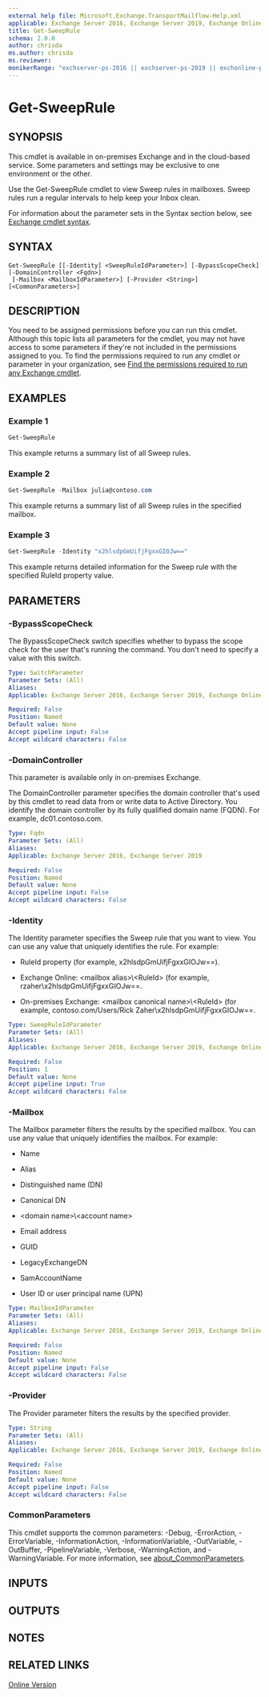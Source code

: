```yaml
---
external help file: Microsoft.Exchange.TransportMailflow-Help.xml
applicable: Exchange Server 2016, Exchange Server 2019, Exchange Online
title: Get-SweepRule
schema: 2.0.0
author: chrisda
ms.author: chrisda
ms.reviewer:
monikerRange: "exchserver-ps-2016 || exchserver-ps-2019 || exchonline-ps"
---
```


# Get-SweepRule

## SYNOPSIS
This cmdlet is available in on-premises Exchange and in the cloud-based service. Some parameters and settings may be exclusive to one environment or the other.

Use the Get-SweepRule cmdlet to view Sweep rules in mailboxes. Sweep rules run a regular intervals to help keep your Inbox clean.

For information about the parameter sets in the Syntax section below, see [Exchange cmdlet syntax](https://docs.microsoft.com/powershell/exchange/exchange-server/exchange-cmdlet-syntax).

## SYNTAX

```
Get-SweepRule [[-Identity] <SweepRuleIdParameter>] [-BypassScopeCheck] [-DomainController <Fqdn>]
 [-Mailbox <MailboxIdParameter>] [-Provider <String>] [<CommonParameters>]
```

## DESCRIPTION
You need to be assigned permissions before you can run this cmdlet. Although this topic lists all parameters for the cmdlet, you may not have access to some parameters if they're not included in the permissions assigned to you. To find the permissions required to run any cmdlet or parameter in your organization, see [Find the permissions required to run any Exchange cmdlet](https://docs.microsoft.com/powershell/exchange/exchange-server/find-exchange-cmdlet-permissions).

## EXAMPLES

### Example 1
```powershell
Get-SweepRule
```

This example returns a summary list of all Sweep rules.

### Example 2
```powershell
Get-SweepRule -Mailbox julia@contoso.com
```

This example returns a summary list of all Sweep rules in the specified mailbox.

### Example 3
```powershell
Get-SweepRule -Identity "x2hlsdpGmUifjFgxxGIOJw=="
```

This example returns detailed information for the Sweep rule with the specified RuleId property value.

## PARAMETERS

### -BypassScopeCheck
The BypassScopeCheck switch specifies whether to bypass the scope check for the user that's running the command. You don't need to specify a value with this switch.

```yaml
Type: SwitchParameter
Parameter Sets: (All)
Aliases:
Applicable: Exchange Server 2016, Exchange Server 2019, Exchange Online, Exchange Online Protection

Required: False
Position: Named
Default value: None
Accept pipeline input: False
Accept wildcard characters: False
```

### -DomainController
This parameter is available only in on-premises Exchange.

The DomainController parameter specifies the domain controller that's used by this cmdlet to read data from or write data to Active Directory. You identify the domain controller by its fully qualified domain name (FQDN). For example, dc01.contoso.com.

```yaml
Type: Fqdn
Parameter Sets: (All)
Aliases:
Applicable: Exchange Server 2016, Exchange Server 2019

Required: False
Position: Named
Default value: None
Accept pipeline input: False
Accept wildcard characters: False
```

### -Identity
The Identity parameter specifies the Sweep rule that you want to view. You can use any value that uniquely identifies the rule. For example:

- RuleId property (for example, x2hlsdpGmUifjFgxxGIOJw==).

- Exchange Online: \<mailbox alias\>\\\<RuleId\> (for example, rzaher\\x2hlsdpGmUifjFgxxGIOJw==.

- On-premises Exchange: \<mailbox canonical name\>\\\<RuleId\> (for example, contoso.com/Users/Rick Zaher\\x2hlsdpGmUifjFgxxGIOJw==.

```yaml
Type: SweepRuleIdParameter
Parameter Sets: (All)
Aliases:
Applicable: Exchange Server 2016, Exchange Server 2019, Exchange Online, Exchange Online Protection

Required: False
Position: 1
Default value: None
Accept pipeline input: True
Accept wildcard characters: False
```

### -Mailbox
The Mailbox parameter filters the results by the specified mailbox. You can use any value that uniquely identifies the mailbox. For example:

- Name

- Alias

- Distinguished name (DN)

- Canonical DN

- \<domain name\>\\\<account name\>

- Email address

- GUID

- LegacyExchangeDN

- SamAccountName

- User ID or user principal name (UPN)

```yaml
Type: MailboxIdParameter
Parameter Sets: (All)
Aliases:
Applicable: Exchange Server 2016, Exchange Server 2019, Exchange Online, Exchange Online Protection

Required: False
Position: Named
Default value: None
Accept pipeline input: False
Accept wildcard characters: False
```

### -Provider
The Provider parameter filters the results by the specified provider.

```yaml
Type: String
Parameter Sets: (All)
Aliases:
Applicable: Exchange Server 2016, Exchange Server 2019, Exchange Online, Exchange Online Protection

Required: False
Position: Named
Default value: None
Accept pipeline input: False
Accept wildcard characters: False
```

### CommonParameters
This cmdlet supports the common parameters: -Debug, -ErrorAction, -ErrorVariable, -InformationAction, -InformationVariable, -OutVariable, -OutBuffer, -PipelineVariable, -Verbose, -WarningAction, and -WarningVariable. For more information, see [about_CommonParameters](https://go.microsoft.com/fwlink/p/?LinkID=113216).

## INPUTS

###  

## OUTPUTS

###  

## NOTES

## RELATED LINKS

[Online Version](https://technet.microsoft.com/library/3893ff38-931d-49f8-b34d-d7666b629d54.aspx)
